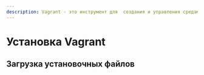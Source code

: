 ```yaml
---
description: Vagrant - это инструмент для  создания и управления средами виртуальных машин.
---
```


# Установка Vagrant

## Загрузка установочных файлов



